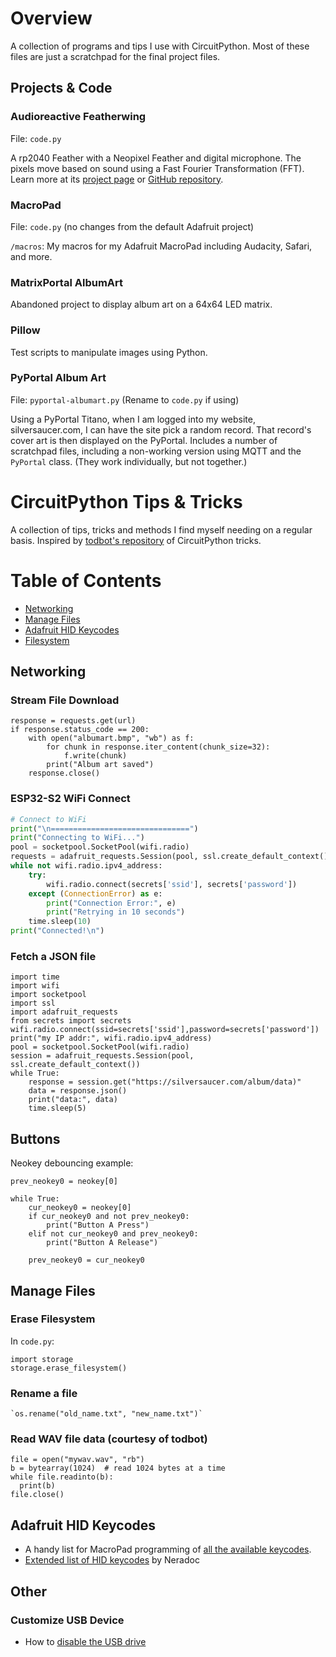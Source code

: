 # Overview
A collection of programs and tips I use with CircuitPython. Most of these files are just a scratchpad for the final project files.

## Projects & Code

### Audioreactive Featherwing
File: `code.py`

A rp2040 Feather with a Neopixel Feather and digital microphone.  The pixels move based on sound using a Fast Fourier Transformation (FFT). Learn more at its [project page](https://github.com/prcutler/speakerstand-lights/blob/main/pictures/neopixel-feather.gif) or [GitHub repository](https://github.com/prcutler/speakerstand-lights).

### MacroPad
File: `code.py` (no changes from the default Adafruit project)

`/macros`: My macros for my Adafruit MacroPad including Audacity, Safari, and more.

### MatrixPortal AlbumArt
Abandoned project to display album art on a 64x64 LED matrix.

### Pillow
Test scripts to manipulate images using Python.

### PyPortal Album Art
File: `pyportal-albumart.py` (Rename to `code.py` if using)

Using a PyPortal Titano, when I am logged into my website, silversaucer.com, I can have the site pick a random record.  That record's cover art is then displayed on the PyPortal.  Includes a number of scratchpad files, including a non-working version using MQTT and the `PyPortal` class.  (They work individually, but not together.)

# CircuitPython Tips & Tricks
A collection of tips, tricks and methods I find myself needing on a regular basis.  Inspired by [todbot's repository](https://github.com/todbot/circuitpython-tricks) of CircuitPython tricks.

Table of Contents
=================
* [Networking](#networking)
* [Manage Files](#manage-files)
* [Adafruit HID Keycodes](#adafruit-hid-keycodes)
* [Filesystem](#other)


## Networking
### Stream File Download
```
response = requests.get(url)
if response.status_code == 200:
    with open("albumart.bmp", "wb") as f:
        for chunk in response.iter_content(chunk_size=32):
            f.write(chunk)
        print("Album art saved")
    response.close()
```

### ESP32-S2 WiFi Connect 
```py
# Connect to WiFi
print("\n===============================")
print("Connecting to WiFi...")
pool = socketpool.SocketPool(wifi.radio)
requests = adafruit_requests.Session(pool, ssl.create_default_context())
while not wifi.radio.ipv4_address:
    try:
        wifi.radio.connect(secrets['ssid'], secrets['password'])
    except (ConnectionError) as e:
        print("Connection Error:", e)
        print("Retrying in 10 seconds")
    time.sleep(10)
print("Connected!\n")
```

### Fetch a JSON file
```
import time
import wifi
import socketpool
import ssl
import adafruit_requests
from secrets import secrets
wifi.radio.connect(ssid=secrets['ssid'],password=secrets['password'])
print("my IP addr:", wifi.radio.ipv4_address)
pool = socketpool.SocketPool(wifi.radio)
session = adafruit_requests.Session(pool, ssl.create_default_context())
while True:
    response = session.get("https://silversaucer.com/album/data)"
    data = response.json()
    print("data:", data)
    time.sleep(5)
```

## Buttons

Neokey debouncing example:

```
prev_neokey0 = neokey[0]

while True:
    cur_neokey0 = neokey[0]
    if cur_neokey0 and not prev_neokey0:
        print("Button A Press")
    elif not cur_neokey0 and prev_neokey0:
        print("Button A Release")
    
    prev_neokey0 = cur_neokey0
```

## Manage Files

### Erase Filesystem

In `code.py`:
```
import storage
storage.erase_filesystem()
```

### Rename a file

    `os.rename("old_name.txt", "new_name.txt")`

### Read WAV file data (courtesy of todbot)
```
file = open("mywav.wav", "rb")
b = bytearray(1024)  # read 1024 bytes at a time
while file.readinto(b):
  print(b)
file.close()
```

## Adafruit HID Keycodes
* A handy list for MacroPad programming of [all the available keycodes](https://docs.circuitpython.org/projects/hid/en/latest/api.html#adafruit-hid-keycode-keycode).
* [Extended list of HID keycodes](https://github.com/Neradoc/CircuitPython_consumer_control_extended/blob/main/consumer_control_extended.py) by Neradoc

## Other

### Customize USB Device
* How to [disable the USB drive](https://learn.adafruit.com/customizing-usb-devices-in-circuitpython/circuitpy-midi-serial)